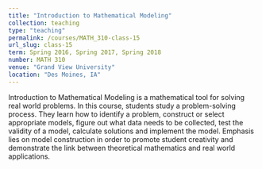 ```yaml
---
title: "Introduction to Mathematical Modeling"
collection: teaching
type: "teaching"
permalink: /courses/MATH_310-class-15
url_slug: class-15
term: Spring 2016, Spring 2017, Spring 2018
number: MATH 310
venue: "Grand View University"
location: "Des Moines, IA"
---
```


Introduction to Mathematical Modeling is a mathematical tool for solving real world problems. In this course, students study a problem-solving process. They learn how to identify a problem, construct or select appropriate models, figure out what data needs to be collected, test the validity of a model, calculate solutions and implement the model. Emphasis lies on model construction in order to promote student creativity and demonstrate the link between theoretical mathematics and real world applications.
